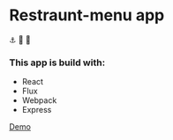 # Restraunt-menu app

⚓ 🍺 🍔

### This app is build with:
* React
* Flux
* Webpack
* Express

[Demo](https://enigmatic-headland-80855.herokuapp.com/)
